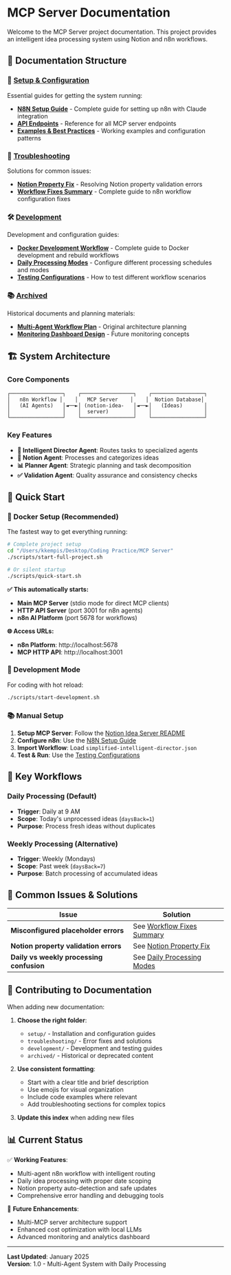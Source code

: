 # MCP Server Documentation

Welcome to the MCP Server project documentation. This project provides an intelligent idea processing system using Notion and n8n workflows.

## 📂 Documentation Structure

### 🚀 [Setup & Configuration](./setup/)
Essential guides for getting the system running:

- **[N8N Setup Guide](./setup/N8N_SETUP_GUIDE.md)** - Complete guide for setting up n8n with Claude integration
- **[API Endpoints](./setup/API_ENDPOINTS.md)** - Reference for all MCP server endpoints
- **[Examples & Best Practices](../n8n/workflows/examples/README.md)** - Working examples and configuration patterns

### 🔧 [Troubleshooting](./troubleshooting/)
Solutions for common issues:

- **[Notion Property Fix](./troubleshooting/NOTION_PROPERTY_FIX.md)** - Resolving Notion property validation errors
- **[Workflow Fixes Summary](./troubleshooting/WORKFLOW_FIXES_SUMMARY.md)** - Complete guide to n8n workflow configuration fixes

### 🛠️ [Development](./development/)
Development and configuration guides:

- **[Docker Development Workflow](./development/DOCKER_DEVELOPMENT_WORKFLOW.md)** - Complete guide to Docker development and rebuild workflows
- **[Daily Processing Modes](./development/DAILY_PROCESSING_MODES.md)** - Configure different processing schedules and modes
- **[Testing Configurations](./development/TESTING_CONFIGURATIONS.md)** - How to test different workflow scenarios

### 📚 [Archived](./archived/)
Historical documents and planning materials:

- **[Multi-Agent Workflow Plan](./archived/MULTI_AGENT_WORKFLOW_PLAN.md)** - Original architecture planning
- **[Monitoring Dashboard Design](./archived/MONITORING_DASHBOARD_DESIGN.md)** - Future monitoring concepts

## 🏗️ System Architecture

### Core Components
```
┌─────────────────┐    ┌─────────────────┐    ┌─────────────────┐
│   n8n Workflow │    │   MCP Server    │    │  Notion Database│
│   (AI Agents)   │◄──►│ (notion-idea-   │◄──►│   (Ideas)       │
│                 │    │  server)        │    │                 │
└─────────────────┘    └─────────────────┘    └─────────────────┘
```

### Key Features
- **🤖 Intelligent Director Agent**: Routes tasks to specialized agents
- **📝 Notion Agent**: Processes and categorizes ideas
- **📊 Planner Agent**: Strategic planning and task decomposition
- **✅ Validation Agent**: Quality assurance and consistency checks

## 🎯 Quick Start

### **🐳 Docker Setup (Recommended)**

The fastest way to get everything running:

```bash
# Complete project setup
cd "/Users/kkempis/Desktop/Coding Practice/MCP Server"
./scripts/start-full-project.sh

# Or silent startup
./scripts/quick-start.sh
```

**✅ This automatically starts:**
- **Main MCP Server** (stdio mode for direct MCP clients)
- **HTTP API Server** (port 3001 for n8n agents) 
- **n8n AI Platform** (port 5678 for workflows)

**🌐 Access URLs:**
- **n8n Platform**: http://localhost:5678
- **MCP HTTP API**: http://localhost:3001

### **🔧 Development Mode**

For coding with hot reload:
```bash
./scripts/start-development.sh
```

### **📚 Manual Setup** 

1. **Setup MCP Server**: Follow the [Notion Idea Server README](../notion-idea-server/README.md)
2. **Configure n8n**: Use the [N8N Setup Guide](./setup/N8N_SETUP_GUIDE.md)
3. **Import Workflow**: Load `simplified-intelligent-director.json`
4. **Test & Run**: Use the [Testing Configurations](./development/TESTING_CONFIGURATIONS.md)

## 🔗 Key Workflows

### Daily Processing (Default)
- **Trigger**: Daily at 9 AM
- **Scope**: Today's unprocessed ideas (`daysBack=1`)
- **Purpose**: Process fresh ideas without duplicates

### Weekly Processing (Alternative)
- **Trigger**: Weekly (Mondays)
- **Scope**: Past week (`daysBack=7`)
- **Purpose**: Batch processing of accumulated ideas

## 🐛 Common Issues & Solutions

| Issue | Solution |
|-------|----------|
| **Misconfigured placeholder errors** | See [Workflow Fixes Summary](./troubleshooting/WORKFLOW_FIXES_SUMMARY.md) |
| **Notion property validation errors** | See [Notion Property Fix](./troubleshooting/NOTION_PROPERTY_FIX.md) |
| **Daily vs weekly processing confusion** | See [Daily Processing Modes](./development/DAILY_PROCESSING_MODES.md) |

## 📝 Contributing to Documentation

When adding new documentation:

1. **Choose the right folder**:
   - `setup/` - Installation and configuration guides
   - `troubleshooting/` - Error fixes and solutions
   - `development/` - Development and testing guides
   - `archived/` - Historical or deprecated content

2. **Use consistent formatting**:
   - Start with a clear title and brief description
   - Use emojis for visual organization
   - Include code examples where relevant
   - Add troubleshooting sections for complex topics

3. **Update this index** when adding new files

## 📊 Current Status

✅ **Working Features**:
- Multi-agent n8n workflow with intelligent routing
- Daily idea processing with proper date scoping
- Notion property auto-detection and safe updates
- Comprehensive error handling and debugging tools

🚧 **Future Enhancements**:
- Multi-MCP server architecture support
- Enhanced cost optimization with local LLMs
- Advanced monitoring and analytics dashboard

---

**Last Updated**: January 2025  
**Version**: 1.0 - Multi-Agent System with Daily Processing 